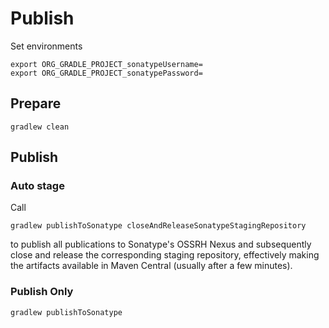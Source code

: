 # Publish

Set environments

```
export ORG_GRADLE_PROJECT_sonatypeUsername=
export ORG_GRADLE_PROJECT_sonatypePassword=
```

## Prepare

```
gradlew clean
```

## Publish


### Auto stage

Call

```shell
gradlew publishToSonatype closeAndReleaseSonatypeStagingRepository
```

to publish all publications to Sonatype's OSSRH Nexus and subsequently close and release the corresponding staging
repository, effectively making the artifacts available in Maven Central (usually after a few minutes).

### Publish Only

```shell
gradlew publishToSonatype
```
